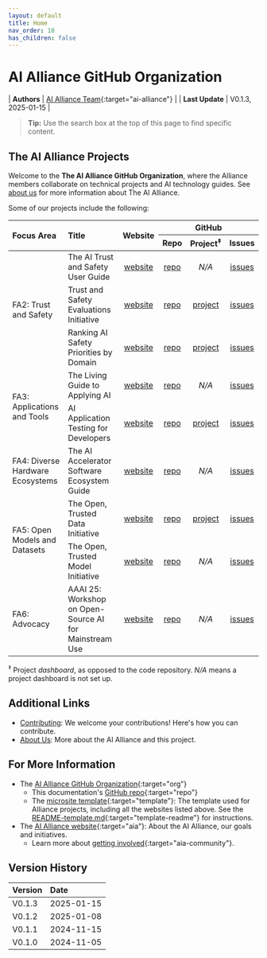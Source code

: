 ```yaml
---
layout: default
title: Home
nav_order: 10
has_children: false
---
```


# AI Alliance GitHub Organization

| **Authors**     | [AI Alliance Team](https://thealliance.ai/){:target="ai-alliance"} |
| **Last Update** | V0.1.3, 2025-01-15 |


> **Tip:** Use the search box at the top of this page to find specific content.

## The AI Alliance Projects

Welcome to the **The AI Alliance GitHub Organization**, where the Alliance members collaborate on technical projects and AI technology guides. See [about us]({{site.baseurl}}/about/) for more information about The AI Alliance.

Some of our projects include the following:

<!-- Using HTML instead of Markdown for "rowspans" and "colspans" -->
<div class="table-wrapper">
    <table>
        <thead>
          <tr>
            <th style="text-align: left" rowspan=2><strong>Focus Area</strong></th>
            <th style="text-align: left" rowspan=2><strong>Title</strong></th>
            <th style="text-align: center" rowspan=2><strong>Website</strong></th>
            <th style="text-align: center; width: 30%;" colspan=3><strong>GitHub</strong></th>
          </tr>
          <tr>
            <th style="text-align: center; width: 10%;"><strong>Repo</strong></th>
            <th style="text-align: center; width: 10%;"><strong>Project<sup>&Dagger;</sup></strong></th>
            <th style="text-align: center; width: 10%;"><strong>Issues</strong></th>
          </tr>
        </thead>
        <tbody>
          <tr>
            <td style="text-align: left" rowspan=3>FA2: Trust and Safety</td>
            <td style="text-align: left">The AI Trust and Safety User Guide</td>
            <td style="text-align: center"><a href="https://the-ai-alliance.github.io/trust-safety-user-guide/" target="microsite-fa2-tsug">website</a></td>
            <td style="text-align: center"><a href="https://github.com/The-AI-Alliance/trust-safety-user-guide" target="repo-fa2-tsug">repo</a></td>
            <td style="text-align: center"><em>N/A</em></td>
            <td style="text-align: center"><a href="https://github.com/The-AI-Alliance/trust-safety-user-guide/issues" target="issues-fa2-tsug">issues</a></td>
          </tr>
          <tr>
            <td style="text-align: left">Trust and Safety Evaluations Initiative</td>
            <td style="text-align: center"><a href="https://the-ai-alliance.github.io/trust-safety-evals/" target="microsite-fa2-tse">website</a></td>
            <td style="text-align: center"><a href="https://github.com/The-AI-Alliance/trust-safety-evals" target="repo-fa2-tse">repo</a></td>
            <td style="text-align: center"><a href="https://github.com/orgs/The-AI-Alliance/projects/23" target="project-fa2-tse">project</a></td>
            <td style="text-align: center"><a href="https://github.com/The-AI-Alliance/trust-safety-evals/issues" target="issues-fa2-tse">issues</a></td>
          </tr>
          <tr>
            <td style="text-align: left">Ranking AI Safety Priorities by Domain</td>
            <td style="text-align: center"><a href="https://the-ai-alliance.github.io/ranking-safety-priorities/" target="microsite-fa2-ranking">website</a></td>
            <td style="text-align: center"><a href="https://github.com/The-AI-Alliance/ranking-safety-priorities" target="repo-fa2-ranking">repo</a></td>
            <td style="text-align: center"><a href="https://github.com/orgs/The-AI-Alliance/projects/32" target="project-fa2-ranking">project</a></td>
            <td style="text-align: center"><a href="https://github.com/The-AI-Alliance/ranking-safety-priorities/issues" target="issues-fa2-ranking">issues</a></td>
          </tr>
          <tr>
            <td style="text-align: left" rowspan=2>FA3: Applications and Tools</td>
            <td style="text-align: left">The Living Guide to Applying AI</td>
            <td style="text-align: center"><a href="https://the-ai-alliance.github.io/applying-ai-guide/" target="microsite-fa3-lgaa">website</a></td>
            <td style="text-align: center"><a href="https://github.com/The-AI-Alliance/applying-ai-guide/" target="repo-fa3-lgaa">repo</a></td>
            <td style="text-align: center"><em>N/A</em></td>
            <td style="text-align: center"><a href="https://github.com/The-AI-Alliance/applying-ai-guide/issues" target="issues-fa3-lgaa">issues</a></td>
          </tr>
          <tr>
            <td style="text-align: left">AI Application Testing for Developers</td>
            <td style="text-align: center"><a href="https://the-ai-alliance.github.io/ai-application-testing/" target="microsite-fa3-test">website</a></td>
            <td style="text-align: center"><a href="https://github.com/The-AI-Alliance/ai-application-testing/" target="repo-fa3-test">repo</a></td>
            <td style="text-align: center"><a href="https://github.com/orgs/The-AI-Alliance/projects/31" target="project-fa3-test">project</a></td>
            <td style="text-align: center"><a href="https://github.com/The-AI-Alliance/ai-application-testing/issues" target="issues-fa3-test">issues</a></td>
          </tr>
          <tr>
            <td style="text-align: left">FA4: Diverse Hardware Ecosystems</td>
            <td style="text-align: left">The AI Accelerator Software Ecosystem Guide</td>
            <td style="text-align: center"><a href="https://the-ai-alliance.github.io/ai-accelerator-software-ecosystem-guide/" target="microsite-fa4-hw">website</a></td>
            <td style="text-align: center"><a href="https://github.com/The-AI-Alliance/ai-accelerator-software-ecosystem-guide" target="repo-fa4-hw">repo</a></td>
            <td style="text-align: center"><em>N/A</em></td>
            <td style="text-align: center"><a href="https://github.com/The-AI-Alliance/ai-accelerator-software-ecosystem-guide/issues" target="issues-fa4-hw">issues</a></td>
          </tr>
          <tr>
            <td style="text-align: left" rowspan=2>FA5: Open Models and Datasets</td>
            <td style="text-align: left">The Open, Trusted Data Initiative</td>
            <td style="text-align: center"><a href="https://the-ai-alliance.github.io/open-trusted-data-initiative/" target="microsite-fa5-otdi">website</a></td>
            <td style="text-align: center"><a href="https://github.com/The-AI-Alliance/open-trusted-data-initiative" target="repo-fa5-otdi">repo</a></td>
            <td style="text-align: center"><a href="https://github.com/orgs/The-AI-Alliance/projects/28" target="project-fa5-otdi">project</a></td>
            <td style="text-align: center"><a href="https://github.com/The-AI-Alliance/open-trusted-data-initiative/issues" target="issues-fa5-otdi">issues</a></td>
          </tr>
          <tr>
            <td style="text-align: left">The Open, Trusted Model Initiative</td>
            <td style="text-align: center"><a href="https://the-ai-alliance.github.io/open-trusted-model-initiative/" target="microsite-fa5-otmi">website</a></td>
            <td style="text-align: center"><a href="https://github.com/The-AI-Alliance/open-trusted-model-initiative" target="repo-fa5-otmi">repo</a></td>
            <td style="text-align: center"><em>N/A</em></td>
            <td style="text-align: center"><a href="https://github.com/The-AI-Alliance/open-trusted-model-initiative/issues" target="issues-fa5-otmi">issues</a></td>
          </tr>
          <tr>
            <td style="text-align: left">FA6: Advocacy</td>
            <td style="text-align: left">AAAI 25: Workshop on Open-Source AI for Mainstream Use</td>
            <td style="text-align: center"><a href="https://the-ai-alliance.github.io/AAAI-25-Workshop-on-Open-Source-AI-for-Mainstream-Use/" target="microsite-fa6-aaai25">website</a></td>
            <td style="text-align: center"><a href="https://github.com/The-AI-Alliance/AAAI-25-Workshop-on-Open-Source-AI-for-Mainstream-Use" target="repo-fa6-aaai25">repo</a></td>
            <td style="text-align: center"><em>N/A</em></td>
            <td style="text-align: center"><a href="https://github.com/The-AI-Alliance/AAAI-25-Workshop-on-Open-Source-AI-for-Mainstream-Use/issues" target="repo-fa6-aaai25">issues</a></td>
          </tr>
        </tbody>
    </table>
    <p><sup>&Dagger;</sup> Project <em>dashboard</em>, as opposed to the code repository. <em>N/A</em> means a project dashboard is not set up.</p>
</div>


## Additional Links

* [Contributing]({{site.baseurl}}/contributing): We welcome your contributions! Here's how you can contribute.
* [About Us]({{site.baseurl}}/about): More about the AI Alliance and this project.

## For More Information

* The [AI Alliance GitHub Organization](https://github.com/The-AI-Alliance/){:target="org"}
  * This documentation's [GitHub repo](https://github.com/The-AI-Alliance/the-ai-alliance.github.io){:target="repo"}
  * The [microsite template](https://github.com/The-AI-Alliance/microsite-template){:target="template"}: The template used for Alliance projects, including all the websites listed above. See the [README-template.md](https://github.com/The-AI-Alliance/microsite-template/blob/main/README-template.md){:target="template-readme"} for instructions.
* The [AI Alliance website](https://thealliance.ai){:target="aia"}: About the AI Alliance, our goals and initiatives.
  * Learn more about [getting involved](https://thealliance.ai/community){:target="aia-community"}.


## Version History

| Version  | Date       |
| :------- | :--------- |
| V0.1.3   | 2025-01-15 |
| V0.1.2   | 2025-01-08 |
| V0.1.1   | 2024-11-15 |
| V0.1.0   | 2024-11-05 |

<!-- 
Use the following construct to automatically show a table of
contents (ToC) for the child pages.
For this page, you already have a "manual" ToC in the bullet 
lists above.
-->
<!-- {:toc} -->
